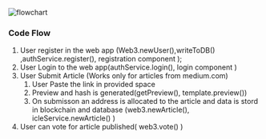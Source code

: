  

![flowchart](/home/abhiram/Documents/Docs/flowchart.png)



### Code Flow

1. User register in the web app (Web3.newUser(),writeToDB() ,authService.register(), registration component );
2. User Login to the web app(authService.login(), login component )
3. User Submit Article (Works only for articles from medium.com)
   1. User Paste the link in provided space
   2. Preview and hash  is generated(getPreview(), template.preview())
   3. On submisson an address is allocated to the article and data is stord in blockchain and database (web3.newArticle(), icleService.newArticle() )
4. User can vote for article published( web3.vote() )

